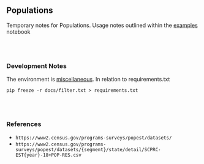 <br>

## Populations

Temporary notes for Populations.  Usage notes outlined within 
the [examples](https://colab.research.google.com/github/briefings/sars/blob/develop/fundamentals/populations/notebooks/examples.ipynb) notebook

<br>
<br>

### Development Notes

The environment is [miscellaneous](https://github.com/briefings/energy#development-notes). In relation to requirements.txt

````shell
pip freeze -r docs/filter.txt > requirements.txt
````

<br>
<br>

### References

* `https://www2.census.gov/programs-surveys/popest/datasets/`
* `https://www2.census.gov/programs-surveys/popest/datasets/{segment}/state/detail/SCPRC-EST{year}-18+POP-RES.csv`

<br>
<br>
<br>
<br>
